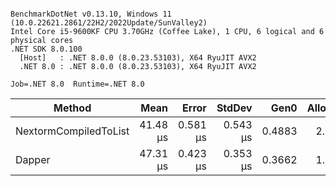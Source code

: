 ```

BenchmarkDotNet v0.13.10, Windows 11 (10.0.22621.2861/22H2/2022Update/SunValley2)
Intel Core i5-9600KF CPU 3.70GHz (Coffee Lake), 1 CPU, 6 logical and 6 physical cores
.NET SDK 8.0.100
  [Host]   : .NET 8.0.0 (8.0.23.53103), X64 RyuJIT AVX2
  .NET 8.0 : .NET 8.0.0 (8.0.23.53103), X64 RyuJIT AVX2

Job=.NET 8.0  Runtime=.NET 8.0  

```
| Method                | Mean     | Error    | StdDev   | Gen0   | Allocated |
|---------------------- |---------:|---------:|---------:|-------:|----------:|
| NextormCompiledToList | 41.48 μs | 0.581 μs | 0.543 μs | 0.4883 |   2.47 KB |
| Dapper                | 47.31 μs | 0.423 μs | 0.353 μs | 0.3662 |   1.88 KB |
